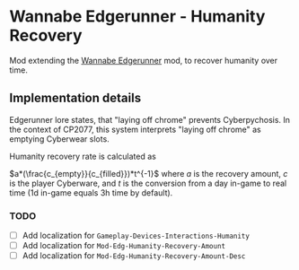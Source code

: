 # Wannabe Edgerunner - Humanity Recovery

Mod extending the [Wannabe Edgerunner](https://www.nexusmods.com/cyberpunk2077/mods/5646) mod, to recover humanity over time.

## Implementation details

Edgerunner lore states, that "laying off chrome" prevents Cyberpychosis. In the context of CP2077, this system interprets "laying off chrome" as emptying Cyberwear slots.

Humanity recovery rate is calculated as

$a*(\frac{c_{empty}}{c_{filled}})*t^{-1}$ where $a$ is the recovery amount, $c$ is the player Cyberware, and $t$ is the conversion from a day in-game to real time (1d in-game equals 3h time by default).

### TODO
- [ ] Add localization for `Gameplay-Devices-Interactions-Humanity`
- [ ] Add localization for `Mod-Edg-Humanity-Recovery-Amount`
- [ ] Add localization for `Mod-Edg-Humanity-Recovery-Amount-Desc`
